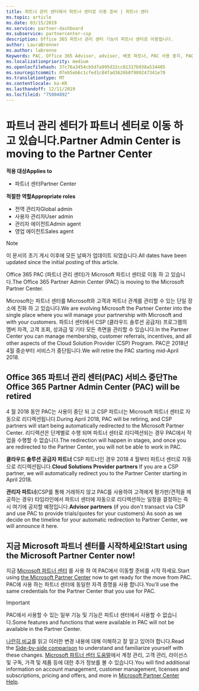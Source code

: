 ```yaml
---
title: 파트너 관리 센터에서 파트너 센터로 이동 준비 | 파트너 센터
ms.topic: article
ms.date: 03/15/2019
ms.service: partner-dashboard
ms.subservice: partnercenter-csp
description: Office 365 파트너 관리 센터 기능이 파트너 센터로 이동됩니다.
author: LauraBrenner
ms.author: labrenne
Keywords: PAC, Office 365 Advisor, advisor, 배포 파트너, PAC 사용 중지, PAC 사용 중지
ms.localizationpriority: medium
ms.openlocfilehash: 37c76a3454cb5d7a995d32cc01317b938a534405
ms.sourcegitcommit: 07eb5eb6c1cfed1c84fad3626b8f989247341e70
ms.translationtype: MT
ms.contentlocale: ko-KR
ms.lasthandoff: 12/11/2019
ms.locfileid: "75004892"
---
```

# <a name="partner-admin-center-is-moving-to-the-partner-center"></a><span data-ttu-id="0b600-104">파트너 관리 센터가 파트너 센터로 이동 하 고 있습니다.</span><span class="sxs-lookup"><span data-stu-id="0b600-104">Partner Admin Center is moving to the Partner Center</span></span>

<span data-ttu-id="0b600-105">**적용 대상**</span><span class="sxs-lookup"><span data-stu-id="0b600-105">**Applies to**</span></span>

-  <span data-ttu-id="0b600-106">파트너 센터</span><span class="sxs-lookup"><span data-stu-id="0b600-106">Partner Center</span></span>

<span data-ttu-id="0b600-107">**적절한 역할**</span><span class="sxs-lookup"><span data-stu-id="0b600-107">**Appropriate roles**</span></span>
-   <span data-ttu-id="0b600-108">전역 관리자</span><span class="sxs-lookup"><span data-stu-id="0b600-108">Global admin</span></span>
-   <span data-ttu-id="0b600-109">사용자 관리자</span><span class="sxs-lookup"><span data-stu-id="0b600-109">User admin</span></span>
-   <span data-ttu-id="0b600-110">관리자 에이전트</span><span class="sxs-lookup"><span data-stu-id="0b600-110">Admin agent</span></span>
-   <span data-ttu-id="0b600-111">영업 에이전트</span><span class="sxs-lookup"><span data-stu-id="0b600-111">Sales agent</span></span>

> [!NOTE]  
>  <span data-ttu-id="0b600-112">이 문서의 초기 게시 이후에 모든 날짜가 업데이트 되었습니다.</span><span class="sxs-lookup"><span data-stu-id="0b600-112">All dates have been updated since the initial posting of this article.</span></span>

<span data-ttu-id="0b600-113">Office 365 PAC (파트너 관리 센터)가 Microsoft 파트너 센터로 이동 하 고 있습니다.</span><span class="sxs-lookup"><span data-stu-id="0b600-113">The Office 365 Partner Admin Center (PAC) is moving to the Microsoft Partner Center.</span></span>

<span data-ttu-id="0b600-114">Microsoft는 파트너 센터를 Microsoft와 고객과 파트너 관계를 관리할 수 있는 단일 장소에 진화 하 고 있습니다.</span><span class="sxs-lookup"><span data-stu-id="0b600-114">We are evolving Microsoft the Partner Center into the single place where you will manage your partnership with Microsoft and with your customers.</span></span> <span data-ttu-id="0b600-115">파트너 센터에서 CSP (클라우드 솔루션 공급자) 프로그램의 멤버 자격, 고객 조회, 성과급 및 기타 모든 측면을 관리할 수 있습니다.</span><span class="sxs-lookup"><span data-stu-id="0b600-115">In the Partner Center you can manage membership, customer referrals, incentives, and all other aspects of the Cloud Solution Provider (CSP) Program.</span></span> <span data-ttu-id="0b600-116">PAC은 2018년 4월 중순부터 서비스가 중단됩니다.</span><span class="sxs-lookup"><span data-stu-id="0b600-116">We will retire the PAC starting mid-April 2018.</span></span>

## <a name="the-office-365-partner-admin-center-pac-will-be-retired"></a><span data-ttu-id="0b600-117">Office 365 파트너 관리 센터(PAC) 서비스 중단</span><span class="sxs-lookup"><span data-stu-id="0b600-117">The Office 365 Partner Admin Center (PAC) will be retired</span></span>

<span data-ttu-id="0b600-118">4 월 2018 동안 PAC는 사용이 중단 되 고 CSP 파트너는 Microsoft 파트너 센터로 자동으로 리디렉션됩니다.</span><span class="sxs-lookup"><span data-stu-id="0b600-118">During April 2018, PAC will be retiring, and CSP partners will start being automatically redirected to the Microsoft Partner Center.</span></span> <span data-ttu-id="0b600-119">리디렉션은 단계별로 수행 되며 파트너 센터로 리디렉션되는 경우 PAC에서 작업을 수행할 수 없습니다.</span><span class="sxs-lookup"><span data-stu-id="0b600-119">The redirection will happen in stages, and once you are redirected to the Partner Center, you will not be able to work in PAC.</span></span> 

<span data-ttu-id="0b600-120">**클라우드 솔루션 공급자 파트너** CSP 파트너인 경우 2018 4 월부터 파트너 센터로 자동으로 리디렉션됩니다.</span><span class="sxs-lookup"><span data-stu-id="0b600-120">**Cloud Solutions Provider partners** If you are a CSP partner, we will automatically redirect you to the Partner Center starting in April 2018.</span></span> 

<span data-ttu-id="0b600-121">**관리자 파트너**(CSP를 통해 거래하지 않고 PAC를 사용하여 고객에게 평가판/견적을 제공하는 경우) 타임라인에서 파트너 센터에 자동으로 리디렉션하는 일정을 결정하는 즉시 여기에 공지할 예정입니다.</span><span class="sxs-lookup"><span data-stu-id="0b600-121">**Advisor partners** (if you don't transact via CSP and use PAC to provide trials/quotes for your customers) As soon as we decide on the timeline for your automatic redirection to Partner Center, we will announce it here.</span></span> 


## <a name="start-using-the-microsoft-partner-center-now"></a><span data-ttu-id="0b600-122">지금 Microsoft 파트너 센터를 시작하세요!</span><span class="sxs-lookup"><span data-stu-id="0b600-122">Start using the Microsoft Partner Center now!</span></span>

<span data-ttu-id="0b600-123">지금 [Microsoft 파트너 센터](https://partnercenter.microsoft.com/) 를 사용 하 여 PAC에서 이동할 준비를 시작 하세요.</span><span class="sxs-lookup"><span data-stu-id="0b600-123">Start using [the Microsoft Partner Center](https://partnercenter.microsoft.com/)  now to get ready for the move from PAC.</span></span>  <span data-ttu-id="0b600-124">PAC에 사용 하는 파트너 센터에 동일한 자격 증명을 사용 합니다.</span><span class="sxs-lookup"><span data-stu-id="0b600-124">You'll use the same credentials for the Partner Center that you use for PAC.</span></span> 

> [!IMPORTANT]  
> <span data-ttu-id="0b600-125">PAC에서 사용할 수 있는 일부 기능 및 기능은 파트너 센터에서 사용할 수 없습니다.</span><span class="sxs-lookup"><span data-stu-id="0b600-125">Some features and functions that were available in PAC will not be available in the Partner Center.</span></span>

 <span data-ttu-id="0b600-126">[나란히 비교](moving-from-pac-to-pc.md)를 읽고 이러한 변경 내용에 대해 이해하고 잘 알고 있어야 합니다.</span><span class="sxs-lookup"><span data-stu-id="0b600-126">Read the [Side-by-side comparison](moving-from-pac-to-pc.md) to understand and familiarize yourself with these changes.</span></span>  <span data-ttu-id="0b600-127">[Microsoft 파트너 센터 도움말](https://partnercenter.microsoft.com/partner/help)에서 계정 관리, 고객 관리, 라이선스 및 구독, 가격 및 제품 등에 대한 추가 정보를 볼 수 있습니다.</span><span class="sxs-lookup"><span data-stu-id="0b600-127">You will find additional information on account management, customer management, licenses and subscriptions, pricing and offers, and more in [Microsoft Partner Center Help](https://partnercenter.microsoft.com/partner/help).</span></span>

 

